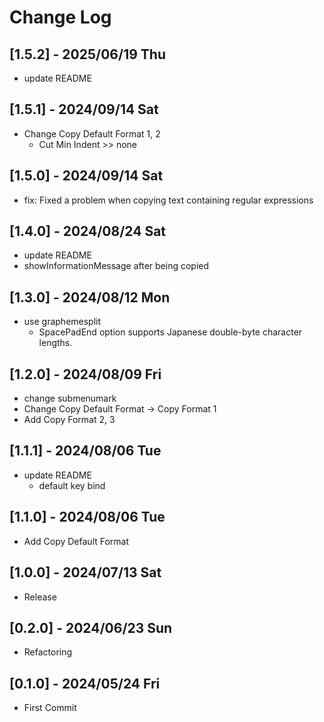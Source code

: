 # Change Log

## [1.5.2] - 2025/06/19 Thu
- update README

## [1.5.1] - 2024/09/14 Sat
- Change Copy Default Format 1, 2
  - Cut Min Indent >> none

## [1.5.0] - 2024/09/14 Sat
- fix: Fixed a problem when copying text containing regular expressions

## [1.4.0] - 2024/08/24 Sat
- update README
- showInformationMessage after being copied

## [1.3.0] - 2024/08/12 Mon
- use graphemesplit
  - SpacePadEnd option supports Japanese double-byte character lengths. 

## [1.2.0] - 2024/08/09 Fri
- change submenumark
- Change Copy Default Format -> Copy Format 1
- Add Copy Format 2, 3

## [1.1.1] - 2024/08/06 Tue
- update README
  - default key bind

## [1.1.0] - 2024/08/06 Tue
- Add Copy Default Format

## [1.0.0] - 2024/07/13 Sat
- Release

## [0.2.0] - 2024/06/23 Sun
- Refactoring

## [0.1.0] - 2024/05/24 Fri
- First Commit
